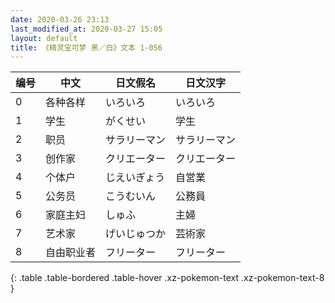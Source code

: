 ```yaml
---
date: 2020-03-26 23:13
last_modified_at: 2020-03-27 15:05
layout: default
title: 《精灵宝可梦 黑／白》文本 1-056
---
```

| 编号 | 中文 | 日文假名 | 日文汉字 |
| ---- | ---- | ---- | --- |
| 0 | 各种各样 | いろいろ | いろいろ |
| 1 | 学生 | がくせい | 学生 |
| 2 | 职员 | サラリーマン | サラリーマン |
| 3 | 创作家 | クリエーター | クリエーター |
| 4 | 个体户 | じえいぎょう | 自営業 |
| 5 | 公务员 | こうむいん | 公務員 |
| 6 | 家庭主妇 | しゅふ | 主婦 |
| 7 | 艺术家 | げいじゅつか | 芸術家 |
| 8 | 自由职业者 | フリーター | フリーター |
{: .table .table-bordered .table-hover .xz-pokemon-text .xz-pokemon-text-8 }